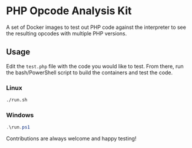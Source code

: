 # PHP Opcode Analysis Kit

A set of Docker images to test out PHP code against the interpreter to see the resulting opcodes with multiple PHP versions.

## Usage

Edit the `test.php` file with the code you would like to test. From there, run the bash/PowerShell script to build the containers and test the code. 

### Linux

```bash
./run.sh
```

### Windows

```powershell
.\run.ps1
```

Contributions are always welcome and happy testing!
